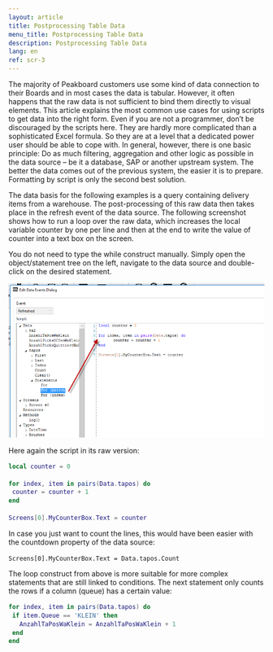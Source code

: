 ```yaml
---
layout: article
title: Postprocessing Table Data
menu_title: Postprocessing Table Data
description: Postprocessing Table Data
lang: en
ref: scr-3
---
```

The majority of Peakboard customers use some kind of data connection to their Boards and in most cases the data is tabular. However, it often happens that the raw data is not sufficient to bind them directly to visual elements. This article explains the most common use cases for using scripts to get data into the right form. Even if you are not a programmer, don’t be discouraged by the scripts here. They are hardly more complicated than a sophisticated Excel formula. So they are at a level that a dedicated power user should be able to cope with. In general, however, there is one basic principle: Do as much filtering, aggregation and other logic as possible in the data source – be it a database, SAP or another upstream system. The better the data comes out of the previous system, the easier it is to prepare. Formatting by script is only the second best solution.

The data basis for the following examples is a query containing delivery items from a warehouse. The post-processing of this raw data then takes place in the refresh event of the data source. The following screenshot shows how to run a loop over the raw data, which increases the local variable counter by one per line and then at the end to write the value of counter into a text box on the screen.

You do not need to type the while construct manually. Simply open the object/statement tree on the left, navigate to the data source and double-click on the desired statement.


![image_1](/assets/images/scripting/table/scriptingtabellen01.png)

Here again the script in its raw version:

```lua
local counter = 0

for index, item in pairs(Data.tapos) do
 counter = counter + 1
end

Screens[0].MyCounterBox.Text = counter

```
In case you just want to count the lines, this would have been easier with the countdown property of the data source:

`Screens[0].MyCounterBox.Text = Data.tapos.Count`

The loop construct from above is more suitable for more complex statements that are still linked to conditions. The next statement only counts the rows if a column (queue) has a certain value:

```lua
for index, item in pairs(Data.tapos) do
 if item.Queue == 'KLEIN' then
   AnzahlTaPosWaKlein = AnzahlTaPosWaKlein + 1
 end
end
```
